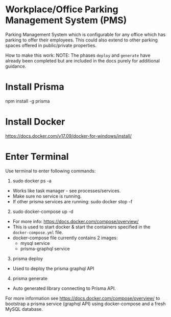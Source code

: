 # Workplace/Office Parking Management System (PMS)

Parking Management System which is configurable for any office which has parking to offer their employees.  This could also extend to other parking spaces offered in public/private properties.

How to make this work:
NOTE: The phases `deploy` and `generate` have already been completed but are included in the docs purely for additional guidance.

# Install Prisma
npm install -g prisma

# Install Docker
https://docs.docker.com/v17.09/docker-for-windows/install/

# Enter Terminal
Use terminal to enter following commands:
  1. sudo docker ps -a
  - Works like task manager - see processes/services.
  - Make sure no service is running.
  - If other prisma services are running: sudo docker stop -f <container-name>

  2. sudo docker-compose up -d
  - For more info: https://docs.docker.com/compose/overview/
  - This is used to start docker & start the containers specified in the `docker-compose.yml` file.
  - docker-compose file currently contains 2 images:
    - mysql service
    - prisma-graphql service

  3. prisma deploy
  - Used to deploy the prisma graphql API

  4. prisma generate
  - Auto generated library connecting to Prisma API.

For more information see https://docs.docker.com/compose/overview/ to bootstrap a prisma service (graphql API) using docker-compose and a fresh MySQL database.
